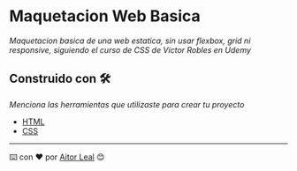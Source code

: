 # Maquetacion Web Basica

_Maquetacion basica de una web estatica, sin usar flexbox, grid ni responsive, siguiendo el curso de CSS de Victor Robles en Udemy_

## Construido con 🛠️

_Menciona las herramientas que utilizaste para crear tu proyecto_

* [HTML](https://developer.mozilla.org/es/docs/Web/HTML) 
* [CSS](https://developer.mozilla.org/es/docs/Web/CSS) 

---
⌨️ con ❤️ por [Aitor Leal](https://github.com/AitorLeal8) 😊
